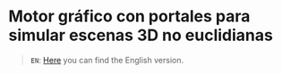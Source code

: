 # Motor gráfico con portales para simular escenas 3D no euclidianas

> **`EN`**: [Here](https://github.com/dimateos/TFG_Portals) you can find the English version.
